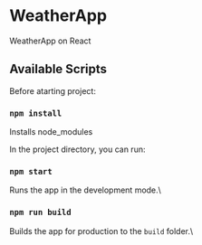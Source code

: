 # WeatherApp
WeatherApp on React

##

## Available Scripts

Before atarting project:

### `npm install`
Installs node_modules

In the project directory, you can run:

### `npm start`
Runs the app in the development mode.\

### `npm run build`

Builds the app for production to the `build` folder.\
